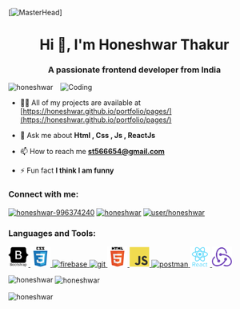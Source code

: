 [![MasterHead](https://encrypted-tbn0.gstatic.com/images?q=tbn:ANd9GcR2E2fvcrx_SgVcDDvOR_uu0JlPp5hsROpxCA&usqp=CAU)]

<h1 align="center">Hi 👋, I'm Honeshwar Thakur</h1>
<h3 align="center">A passionate frontend developer from India</h3>

<img align="right" alt="Coding" width="400" src="https://camo.githubusercontent.com/5ddf73ad3a205111cf8c686f687fc216c2946a75005718c8da5b837ad9de78c9/68747470733a2f2f7468756d62732e6766796361742e636f6d2f4576696c4e657874446576696c666973682d736d616c6c2e676966">

<p align="left"> <img src="https://komarev.com/ghpvc/?username=honeshwar&label=Profile%20views&color=0e75b6&style=flat" alt="honeshwar" /> </p>

- 👨‍💻 All of my projects are available at [https://honeshwar.github.io/portfolio/pages/](https://honeshwar.github.io/portfolio/pages/)

- 💬 Ask me about **Html , Css , Js , ReactJs**

- 📫 How to reach me **st566654@gmail.com**

- ⚡ Fun fact **I think I am funny**

<h3 align="left">Connect with me:</h3>

<p align="left">
<a href="https://linkedin.com/in/honeshwar-996374240" target="blank"><img align="center" src="https://raw.githubusercontent.com/rahuldkjain/github-profile-readme-generator/master/src/images/icons/Social/linked-in-alt.svg" alt="honeshwar-996374240" height="30" width="40" /></a>
<a href="https://www.leetcode.com/honeshwar" target="blank"><img align="center" src="https://raw.githubusercontent.com/rahuldkjain/github-profile-readme-generator/master/src/images/icons/Social/leet-code.svg" alt="honeshwar" height="30" width="40" /></a>
<a href="https://auth.geeksforgeeks.org/user/user/honeshwar" target="blank"><img align="center" src="https://raw.githubusercontent.com/rahuldkjain/github-profile-readme-generator/master/src/images/icons/Social/geeks-for-geeks.svg" alt="user/honeshwar" height="30" width="40" /></a>
</p>

<h3 align="left">Languages and Tools:</h3>

<p align="left"> <a href="https://getbootstrap.com" target="_blank" rel="noreferrer"> <img src="https://raw.githubusercontent.com/devicons/devicon/master/icons/bootstrap/bootstrap-plain-wordmark.svg" alt="bootstrap" width="40" height="40"/> </a> <a href="https://www.w3schools.com/css/" target="_blank" rel="noreferrer"> <img src="https://raw.githubusercontent.com/devicons/devicon/master/icons/css3/css3-original-wordmark.svg" alt="css3" width="40" height="40"/> </a> <a href="https://firebase.google.com/" target="_blank" rel="noreferrer"> <img src="https://www.vectorlogo.zone/logos/firebase/firebase-icon.svg" alt="firebase" width="40" height="40"/> </a> <a href="https://git-scm.com/" target="_blank" rel="noreferrer"> <img src="https://www.vectorlogo.zone/logos/git-scm/git-scm-icon.svg" alt="git" width="40" height="40"/> </a> <a href="https://www.w3.org/html/" target="_blank" rel="noreferrer"> <img src="https://raw.githubusercontent.com/devicons/devicon/master/icons/html5/html5-original-wordmark.svg" alt="html5" width="40" height="40"/> </a> <a href="https://developer.mozilla.org/en-US/docs/Web/JavaScript" target="_blank" rel="noreferrer"> <img src="https://raw.githubusercontent.com/devicons/devicon/master/icons/javascript/javascript-original.svg" alt="javascript" width="40" height="40"/> </a> <a href="https://postman.com" target="_blank" rel="noreferrer"> <img src="https://www.vectorlogo.zone/logos/getpostman/getpostman-icon.svg" alt="postman" width="40" height="40"/> </a> <a href="https://reactjs.org/" target="_blank" rel="noreferrer"> <img src="https://raw.githubusercontent.com/devicons/devicon/master/icons/react/react-original-wordmark.svg" alt="react" width="40" height="40"/> </a> <a href="https://redux.js.org" target="_blank" rel="noreferrer"> <img src="https://raw.githubusercontent.com/devicons/devicon/master/icons/redux/redux-original.svg" alt="redux" width="40" height="40"/> </a> </p>

<p><img align="left" src="https://github-readme-stats.vercel.app/api/top-langs?username=honeshwar&show_icons=true&locale=en&layout=compact" alt="honeshwar" /></p>

<p>&nbsp;<img align="center" src="https://github-readme-stats.vercel.app/api?username=honeshwar&show_icons=true&locale=en" alt="honeshwar" /></p>

<p><img align="center" src="https://github-readme-streak-stats.herokuapp.com/?user=honeshwar&" alt="honeshwar" /></p>

